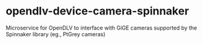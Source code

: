 # opendlv-device-camera-spinnaker
Microservice for OpenDLV to interface with GiGE cameras supported by the Spinnaker library (eg., PtGrey cameras)
